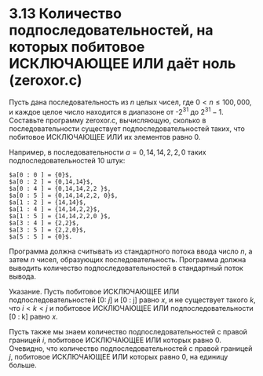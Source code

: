 # 3.13 Количество подпоследовательностей, на которых побитовое ИСКЛЮЧАЮЩЕЕ ИЛИ даёт ноль (zeroxor.c)
Пусть дана последовательность из $n$ целых чисел, где $0 < n \le 100,000$, и каждое целое число находится в диапазоне от -$2^{31}$ до $2^{31} - 1$. Составьте программу zeroxor.c, вычисляющую, сколько в последовательности существует подпоследовательностей таких, что побитовое ИСКЛЮЧАЮЩЕЕ ИЛИ их элементов равно $0$.

Например, в последовательности $a = {0,14,14,2, 2,0}$ таких подпоследовательностей $10$ штук:
```
$a[0 : 0 ] = {0}$,
$a[0 : 2 ] = {0,14,14}$,
$a[0 : 4 ] = {0,14,14,2,2 }$,
$a[0 : 5 ] = {0,14,14,2,2, 0}$,
$a[1 : 2 ] = {14,14}$,
$a[1 : 4 ] = {14,14,2,2}$,
$a[1 : 5 ] = {14,14,2,2,0 }$,
$a[3 : 4 ] = {2,2}$,
$a[3 : 5 ] = {2,2,0}$,
$a[5 : 5 ] = {0}$.
```
Программа должна считывать из стандартного потока ввода число $n$, а затем $n$ чисел, образующих последовательность. Программа должна выводить количество подпоследовательностей в стандартный поток вывода.

Указание. Пусть побитовое ИСКЛЮЧАЮЩЕЕ ИЛИ подпоследовательностей $[0 :$ $j]$ и [0 : j] равно $x$, и не существует такого $k$, что $i < k < j$ и побитовое ИСКЛЮЧАЮЩЕЕ ИЛИ подпоследовательности [0 : k] равно $x$.

Пусть также мы знаем количество подпоследовательностей с правой границей $i$, побитовое ИСКЛЮЧАЮЩЕЕ ИЛИ которых равно $0$. Очевидно, что количество подпоследовательностей с правой границей $j$, побитовое ИСКЛЮЧАЮЩЕЕ ИЛИ которых равно $0$, на единицу больше.
